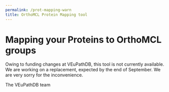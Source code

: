 ```yaml
---
permalink: /prot-mapping-warn
title: OrthoMCL Protein Mapping tool
---
```


<h1>Mapping your Proteins to OrthoMCL groups</h1>

<div class="static-content">

<p>
Owing to funding changes at VEuPathDB, this tool is not currently available.
We are working on a replacement, expected by the end of September. We are very sorry for the inconvenience.
</p>
<p>
The VEuPathDB team
</p>
</div>
